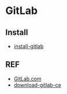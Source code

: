 # GitLab


## Install

- [install-gitlab](install-gitlab.sh)


## REF

- [GitLab.com](https://about.gitlab.com/)
- [download-gitlab-ce](https://packages.gitlab.com/gitlab/gitlab-ce)
